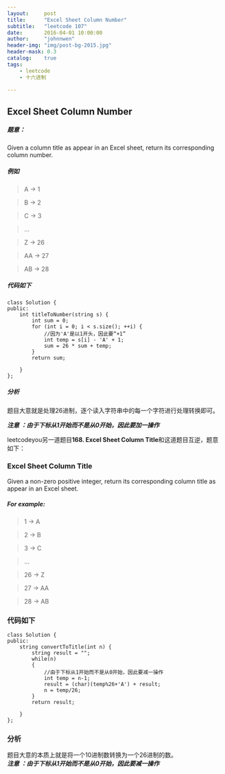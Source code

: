 ```yaml
---
layout:     post
title:      "Excel Sheet Column Number"
subtitle:   "leetcode 107"
date:       2016-04-01 10:00:00
author:     "johnnwen"
header-img: "img/post-bg-2015.jpg"
header-mask: 0.3
catalog:    true
tags:
    - leetcode
    - 十六进制
    
---
```


## Excel Sheet Column Number

##### 题意：

Given a column title as appear in an Excel sheet, return its corresponding column number.

##### 例如

>A -> 1

>B -> 2

>C -> 3
    
>...

>Z -> 26
    
>AA -> 27
    
>AB -> 28 
    
##### 代码如下
  
	class Solution {
	public:
	    int titleToNumber(string s) {
    	    int sum = 0;  
        	for (int i = 0; i < s.size(); ++i) {  
            	//因为'A'是以1开头，因此要“+1”
            	int temp = s[i] - 'A' + 1;
            	sum = 26 * sum + temp;  
        	}  
        	return sum;  
        
    	}
	};
	
##### 分析
题目大意就是处理26进制，逐个读入字符串中的每一个字符进行处理转换即可。<br>

***注意 ：由于下标从1开始而不是从0开始，因此要加一操作***


leetcodeyou另一道题目**168. Excel Sheet Column Title**和这道题目互逆，题意如下：

### Excel Sheet Column Title

Given a non-zero positive integer, return its corresponding column title as appear in an Excel sheet.


##### For example:


>1 -> A

>2 -> B

>3 -> C

>...

>26 -> Z

>27 -> AA

>28 -> AB 

### 代码如下

	class Solution {
	public:
		string convertToTitle(int n) {
        	string result = "";
        	while(n)
        	{
            	//由于下标从1开始而不是从0开始，因此要减一操作
            	int temp = n-1;
            	result = (char)(temp%26+'A') + result;
            	n = temp/26;
        	}
        	return result;
        
    	}
	};
### 分析
题目大意的本质上就是将一个10进制数转换为一个26进制的数。<br>
***注意 ：由于下标从1开始而不是从0开始，因此要减一操作***
	



